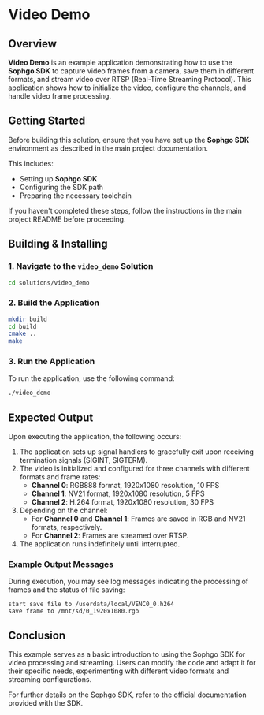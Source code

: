 # Video Demo

## Overview

**Video Demo** is an example application demonstrating how to use the **Sophgo SDK** to capture video frames from a camera, save them in different formats, and stream video over RTSP (Real-Time Streaming Protocol). This application shows how to initialize the video, configure the channels, and handle video frame processing.

## Getting Started

Before building this solution, ensure that you have set up the **Sophgo SDK** environment as described in the main project documentation.

This includes:

- Setting up **Sophgo SDK**
- Configuring the SDK path
- Preparing the necessary toolchain

If you haven't completed these steps, follow the instructions in the main project README before proceeding.

## Building & Installing

### 1. Navigate to the `video_demo` Solution

```bash
cd solutions/video_demo
```

### 2. Build the Application

```bash
mkdir build
cd build
cmake ..
make
```

### 3. Run the Application

To run the application, use the following command:

```bash
./video_demo
```

## Expected Output

Upon executing the application, the following occurs:

1. The application sets up signal handlers to gracefully exit upon receiving termination signals (SIGINT, SIGTERM).
2. The video is initialized and configured for three channels with different formats and frame rates:
   - **Channel 0**: RGB888 format, 1920x1080 resolution, 10 FPS
   - **Channel 1**: NV21 format, 1920x1080 resolution, 5 FPS
   - **Channel 2**: H.264 format, 1920x1080 resolution, 30 FPS
3. Depending on the channel:
   - For **Channel 0** and **Channel 1**: Frames are saved in RGB and NV21 formats, respectively.
   - For **Channel 2**: Frames are streamed over RTSP.
4. The application runs indefinitely until interrupted.

### Example Output Messages

During execution, you may see log messages indicating the processing of frames and the status of file saving:

```
start save file to /userdata/local/VENC0_0.h264
save frame to /mnt/sd/0_1920x1080.rgb
```

## Conclusion

This example serves as a basic introduction to using the Sophgo SDK for video processing and streaming. Users can modify the code and adapt it for their specific needs, experimenting with different video formats and streaming configurations.

For further details on the Sophgo SDK, refer to the official documentation provided with the SDK.